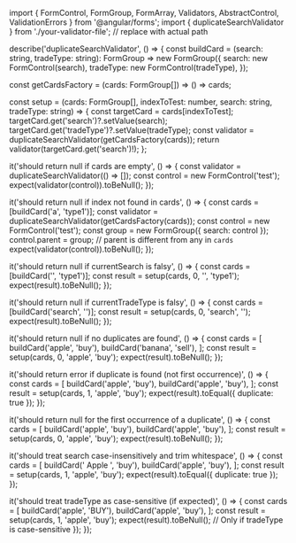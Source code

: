 import { FormControl, FormGroup, FormArray, Validators, AbstractControl, ValidationErrors } from '@angular/forms';
import { duplicateSearchValidator } from './your-validator-file'; // replace with actual path

describe('duplicateSearchValidator', () => {
  const buildCard = (search: string, tradeType: string): FormGroup =>
    new FormGroup({
      search: new FormControl(search),
      tradeType: new FormControl(tradeType),
    });

  const getCardsFactory = (cards: FormGroup[]) => () => cards;

  const setup = (cards: FormGroup[], indexToTest: number, search: string, tradeType: string) => {
    const targetCard = cards[indexToTest];
    targetCard.get('search')?.setValue(search);
    targetCard.get('tradeType')?.setValue(tradeType);
    const validator = duplicateSearchValidator(getCardsFactory(cards));
    return validator(targetCard.get('search')!);
  };

  it('should return null if cards are empty', () => {
    const validator = duplicateSearchValidator(() => []);
    const control = new FormControl('test');
    expect(validator(control)).toBeNull();
  });

  it('should return null if index not found in cards', () => {
    const cards = [buildCard('a', 'type1')];
    const validator = duplicateSearchValidator(getCardsFactory(cards));
    const control = new FormControl('test');
    const group = new FormGroup({ search: control });
    control.parent = group; // parent is different from any in `cards`
    expect(validator(control)).toBeNull();
  });

  it('should return null if currentSearch is falsy', () => {
    const cards = [buildCard('', 'type1')];
    const result = setup(cards, 0, '', 'type1');
    expect(result).toBeNull();
  });

  it('should return null if currentTradeType is falsy', () => {
    const cards = [buildCard('search', '')];
    const result = setup(cards, 0, 'search', '');
    expect(result).toBeNull();
  });

  it('should return null if no duplicates are found', () => {
    const cards = [
      buildCard('apple', 'buy'),
      buildCard('banana', 'sell'),
    ];
    const result = setup(cards, 0, 'apple', 'buy');
    expect(result).toBeNull();
  });

  it('should return error if duplicate is found (not first occurrence)', () => {
    const cards = [
      buildCard('apple', 'buy'),
      buildCard('apple', 'buy'),
    ];
    const result = setup(cards, 1, 'apple', 'buy');
    expect(result).toEqual({ duplicate: true });
  });

  it('should return null for the first occurrence of a duplicate', () => {
    const cards = [
      buildCard('apple', 'buy'),
      buildCard('apple', 'buy'),
    ];
    const result = setup(cards, 0, 'apple', 'buy');
    expect(result).toBeNull();
  });

  it('should treat search case-insensitively and trim whitespace', () => {
    const cards = [
      buildCard(' Apple ', 'buy'),
      buildCard('apple', 'buy'),
    ];
    const result = setup(cards, 1, 'apple', 'buy');
    expect(result).toEqual({ duplicate: true });
  });

  it('should treat tradeType as case-sensitive (if expected)', () => {
    const cards = [
      buildCard('apple', 'BUY'),
      buildCard('apple', 'buy'),
    ];
    const result = setup(cards, 1, 'apple', 'buy');
    expect(result).toBeNull(); // Only if tradeType is case-sensitive
  });
});